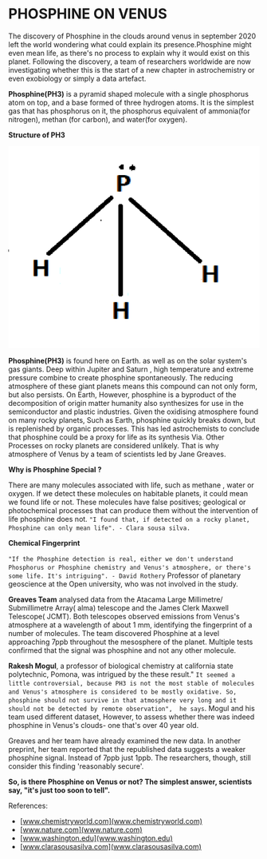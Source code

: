 														
# PHOSPHINE ON VENUS

The discovery of Phosphine in the clouds around venus in september 2020 left the world wondering what could explain its presence.Phosphine might even mean life, as there's no process to explain why it would exist on this planet. Following the discovery, a team of researchers worldwide are now investigating whether this is the start of a new chapter in astrochemistry or even exobiology or simply a data artefact.

**Phosphine(PH3)** is a pyramid shaped molecule with a single phosphorus atom on top, and a base formed of three hydrogen atoms. It is the simplest gas that has phosphorus on it, the phosphorus equivalent of ammonia(for nitrogen), methan (for carbon), and water(for oxygen).

**Structure of PH3**

![](/images/ph3.PNG)
			 	
**Phosphine(PH3)** is found here on Earth. as well as on the solar system's gas giants. Deep within Jupiter and Saturn , high temperature and extreme pressure combine to create phosphine spontaneously. The reducing atmosphere of these giant  planets means this compound can not only form, but also persists. On Earth, However, phosphine is  a byproduct of the decomposition of origin matter humanity also synthesizes for use in the semiconductor and plastic industries. Given the oxidising atmosphere found on many rocky planets, Such as Earth, phosphine quickly breaks down, but is replenished by organic processes. This has led astrochemists to conclude that phosphine could be a proxy for life as its synthesis Via. Other Processes on rocky planets are considered unlikely. That is why atmosphere of Venus by a team of scientists led by Jane Greaves.  

**Why is Phosphine Special ?**

There are many molecules associated with life, such as methane , water or oxygen. If we detect these molecules on habitable planets, it could mean we found life or not. These molecules have false positives; geological or photochemical processes that can produce them without the intervention of life phosphine does not. `"I found that, if detected on a rocky planet, Phosphine can only mean life". - Clara sousa silva.`

**Chemical Fingerprint**

`"If the Phosphine detection is real, either we don't understand Phosphorus or Phosphine chemistry and Venus's atmosphere, or there's some life. It's intriguing". - David Rothery`  Professor of planetary geoscience at the Open university, who was not involved in the study.

**Greaves Team** analysed data from the Atacama Large Millimetre/ Submillimetre Array( alma) telescope and the James Clerk Maxwell Telescope( JCMT). Both telescopes observed emissions from Venus's atmosphere at a wavelength of about 1 mm, identifying  the fingerprint of a number of molecules. The team discovered Phosphine at a level approaching 7ppb throughout the mesosphere of the planet. Multiple tests confirmed that the signal was phosphine and not any other molecule.

**Rakesh Mogul**, a professor of biological chemistry at california state polytechnic, Pomona, was intrigued by the these result." `It seemed a little controversial, because PH3 is not the most stable of molecules and Venus's atmosphere is considered to be mostly oxidative. So, phosphine should not survive in that atmosphere very long and it should not be detected by remote observation",  he says`. Mogul and his team used different dataset, However, to assess whether there was indeed phosphine in Venus's clouds- one that's over 40 year old.

Greaves and her team have already examined the new data. In another preprint, her team reported that the republished data suggests a weaker phosphine signal. Instead of 7ppb just 1ppb. The researchers, though, still consider this finding 'reasonably secure'.

**So, is there Phosphine on Venus or not? The simplest answer, scientists say,  "it's just too soon to tell".**


References:

* [www.chemistryworld.com](www.chemistryworld.com)
* [www.nature.com](www.nature.com) 
* [www.washington.edu](www.washington.edu)
* [www.clarasousasilva.com](www.clarasousasilva.com)

       


